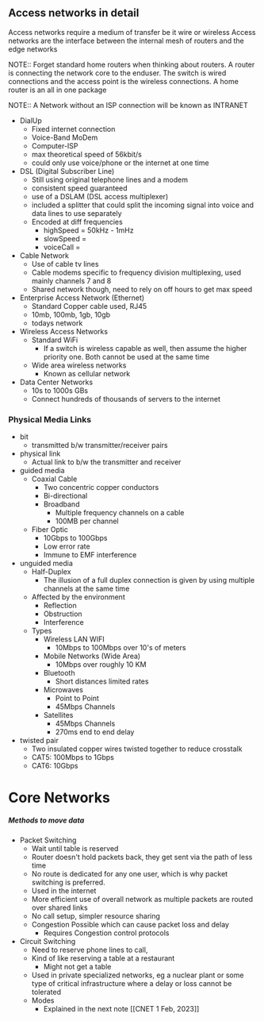 ## Access networks in detail
Access networks require a medium of transfer be it wire or wireless
Access networks are the interface between the internal mesh of routers and the edge networks

NOTE:: Forget standard home routers when thinking about routers. A router is connecting the network core to the enduser. The switch is wired connections and the access point is the wireless connections. A home router is an all in one package

NOTE:: A Network without an ISP connection will be known as INTRANET

- DialUp
	- Fixed internet connection 
	- Voice-Band MoDem
	- Computer-ISP
	- max theoretical speed of 56kbit/s
	- could only use voice/phone or the internet at one time
- DSL (Digital Subscriber Line)
	- Still using original telephone lines and a modem
	- consistent speed guaranteed
	- use of a DSLAM (DSL access multiplexer)
	- included a splitter that could split the incoming signal into voice and data lines to use separately 
	- Encoded at diff frequencies
		- highSpeed = 50kHz - 1mHz
		- slowSpeed = 
		- voiceCall = 
- Cable Network
	- Use of cable tv lines
	- Cable modems specific to frequency division multiplexing, used mainly channels 7 and 8
	- Shared network though, need to rely on off hours to get max speed
- Enterprise Access Network (Ethernet)
	- Standard Copper cable used, RJ45
	- 10mb, 100mb, 1gb, 10gb
	- todays network
- Wireless Access Networks
	- Standard WiFi
		- If a switch is wireless capable as well, then assume the higher priority one. Both cannot be used at the same time
	- Wide area wireless networks
		- Known as cellular network
- Data Center Networks
	- 10s to 1000s GBs
	- Connect hundreds of thousands of servers to the internet


### Physical Media Links

- bit
	- transmitted b/w transmitter/receiver pairs
- physical link
	- Actual link to b/w the transmitter and receiver
- guided media
	- Coaxial Cable
		- Two concentric copper conductors
		- Bi-directional
		- Broadband
			- Multiple frequency channels on a cable
			- 100MB per channel
	- Fiber Optic
		- 10Gbps to 100Gbps
		- Low error rate
		- Immune to EMF interference
- unguided media
	- Half-Duplex
		- The illusion of a full duplex connection is given by using multiple channels at the same time
	- Affected by the environment
		- Reflection
		- Obstruction
		- Interference
	- Types
		- Wireless LAN WIFI
			- 10Mbps to 100Mbps over 10's of meters
		- Mobile Networks (Wide Area)
			- 10Mbps over roughly 10 KM
		- Bluetooth
			- Short distances limited rates
		- Microwaves
			- Point to Point
			- 45Mbps Channels
		- Satellites
			- 45Mbps Channels
			- 270ms end to end delay
- twisted pair
	- Two insulated copper wires twisted together to reduce crosstalk
	- CAT5: 100Mbps to 1Gbps
	- CAT6: 10Gbps

# Core Networks

##### Methods to move data
- Packet Switching
	- Wait until table is reserved
	- Router doesn't hold packets back, they get sent via the path of less time
	- No route is dedicated for any one user, which is why packet switching is preferred. 
	- Used in the internet
	- More efficient use of overall network as multiple packets are routed over shared links
	- No call setup, simpler resource sharing
	- Congestion Possible which can cause packet loss and delay
		- Requires Congestion control protocols
- Circuit Switching
	- Need to reserve phone lines to call, 
	- Kind of like reserving a table at a restaurant
		- Might not get a table
	- Used in private specialized networks, eg a nuclear plant or some type of critical infrastructure where a delay or loss cannot be tolerated
	- Modes
		- Explained in the next note [[CNET 1 Feb, 2023]]